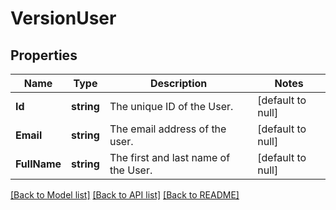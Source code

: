 # VersionUser

## Properties
Name | Type | Description | Notes
------------ | ------------- | ------------- | -------------
**Id** | **string** | The unique ID of the User. | [default to null]
**Email** | **string** | The email address of the user. | [default to null]
**FullName** | **string** | The first and last name of the User. | [default to null]

[[Back to Model list]](../README.md#documentation-for-models) [[Back to API list]](../README.md#documentation-for-api-endpoints) [[Back to README]](../README.md)

